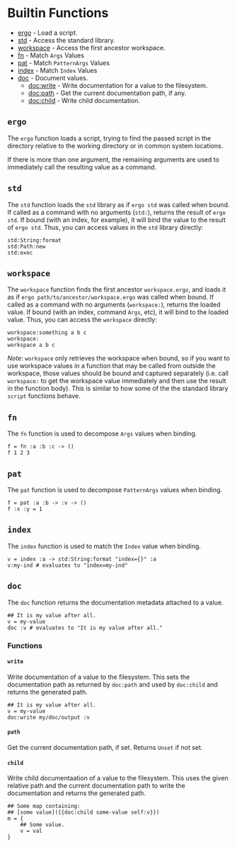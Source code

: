 # Builtin Functions

* [ergo](#ergo) - Load a script.
* [std](#std) - Access the standard library.
* [workspace](#workspace) - Access the first ancestor workspace.
* [fn](#fn) - Match `Args` Values
* [pat](#pat) - Match `PatternArgs` Values
* [index](#index) - Match `Index` Values
* [doc](#doc) - Document values.
  * [doc:write](#doc-write) - Write documentation for a value to the filesystem.
  * [doc:path](#doc-path) - Get the current documentation path, if any.
  * [doc:child](#doc-child) - Write child documentation.


<div class="function">

## `ergo`
The `ergo` function loads a script, trying to find the passed script in the
directory relative to the working directory or in common system locations.

If there is more than one argument, the remaining arguments are used to
immediately call the resulting value as a command.

</div>

<div class="function">

## `std`
The `std` function loads the `std` library as if `ergo std` was called when
bound. If called as a command with no arguments (`std:`), returns the result of
`ergo std`. If bound (with an index, for example), it will bind the value to the
result of `ergo std`. Thus, you can access values in the `std` library directly:

```ergo
std:String:format
std:Path:new
std:exec
```

</div>

<div class="function">

## `workspace`
The `workspace` function finds the first ancestor `workspace.ergo`, and loads it
as if `ergo path/to/ancestor/workspace.ergo` was called when bound. If called as
a command with no arguments (`workspace:`), returns the loaded value. If bound
(with an index, command `Args`, etc), it will bind to the loaded value. Thus,
you can access the `workspace` directly:

```ergo
workspace:something a b c
workspace:
workspace a b c
```

*Note*: `workspace` only retrieves the workspace when bound, so if you want to
use workspace values in a function that may be called from outside the
workspace, those values should be bound and captured separately (i.e. call
`workspace:` to get the workspace value immediately and then use the result in
the function body). This is similar to how some of the the standard library
`script` functions behave.

</div>

<div class="function">

## `fn`
The `fn` function is used to decompose `Args` values when binding.

```ergo
f = fn :a :b :c -> ()
f 1 2 3
```

</div>


<div class="function">

## `pat`
The `pat` function is used to decompose `PatternArgs` values when binding.

```ergo
f = pat :a :b -> :v -> ()
f :x :y = 1
```

</div>


<div class="function">

## `index`
The `index` function is used to match the `Index` value when binding.

```ergo
v = index :a -> std:String:format "index={}" :a
v:my-ind # evaluates to "index=my-ind"
```

</div>

<div class="function">

## `doc`
The `doc` function returns the documentation metadata attached to a value.

```ergo
## It is my value after all.
v = my-value
doc :v # evaluates to "It is my value after all."
```

### Functions

<div class="function">

<a name="doc-write"></a>
#### `write`
Write documentation of a value to the filesystem. This sets the documentation
path as returned by `doc:path` and used by `doc:child` and returns the generated
path.

```ergo
## It is my value after all.
v = my-value
doc:write my/doc/output :v
```

</div>

<div class="function">

<a name="doc-path"></a>
#### `path`
Get the current documentation path, if set. Returns `Unset` if not set.

</div>

<div class="function">

<a name="doc-child"></a>
#### `child`
Write child documentaation of a value to the filesystem. This uses the given
relative path and the current documentation path to write the documentation and
returns the generated path.

```ergo
## Some map containing:
## [some value]({{doc:child some-value self:v}})
m = {
    ## Some value.
    v = val
}
```

</div>

</div>
